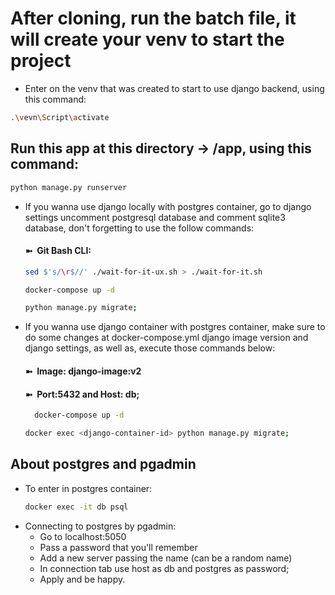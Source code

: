 # After cloning, run the batch file, it will create your venv to start the project

- Enter on the venv that was created to start to use django backend, using this command: 
```bash
.\vevn\Script\activate
```
## Run this app at this directory -> /app, using this command:
```bash
python manage.py runserver
```
- If you wanna use django locally with postgres container, go to django settings uncomment postgresql database and comment sqlite3 database, don't forgetting to use the follow commands: 
    #### ➼ &nbsp;Git Bash CLI:
    ```bash
    sed $'s/\r$//' ./wait-for-it-ux.sh > ./wait-for-it.sh
    ```
    ```bash
    docker-compose up -d
    ```
    ```bash
    python manage.py migrate;
    ```
- If you wanna use django container with postgres container, make sure to do some changes at docker-compose.yml django image version and django settings, as well as, execute those commands below:
  #### ➼ &nbsp;Image: django-image:v2
  #### ➼ &nbsp;Port:5432 and Host: db; 
  ```bash
    docker-compose up -d
  ```
  ```bash
  docker exec <django-container-id> python manage.py migrate;
  ```
## About postgres and pgadmin

- To enter in postgres container:
  ```bash
  docker exec -it db psql
  ```
- Connecting to postgres by pgadmin:
  - Go to localhost:5050
  - Pass a password that you'll remember
  - Add a new server passing the name (can be a random name) 
  - In connection tab use host as db and postgres as password;
  - Apply and be happy.